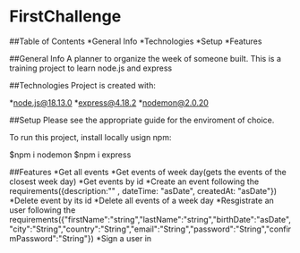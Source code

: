 # FirstChallenge

##Table of Contents
*General Info
*Technologies
*Setup
*Features

##General Info
A planner to organize the week of someone built. This is a training project to learn node.js and express

##Technologies
Project is created with:

*node.js@18.13.0 
*express@4.18.2
*nodemon@2.0.20

##Setup
Please see the appropriate guide for the enviroment of choice.

To run this project, install locally usign npm:

$npm i nodemon
$npm i express

##Features
*Get all events
*Get events of week day(gets the events of the closest week day)
*Get events by id
*Create an event following the requirements({description:"" , dateTime: "asDate", createdAt: "asDate"})
*Delete event by its id
*Delete all events of a week day
*Resgistrate an user following the requirements({"firstName":"string","lastName":"string","birthDate":"asDate","city":"String","country":"String","email":"String","password":"String","confirmPassword":"String"})
*Sign a user in

